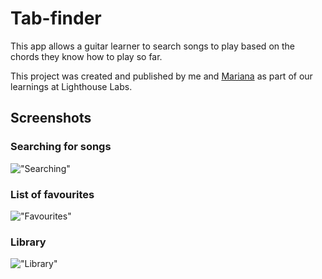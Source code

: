 # Tab-finder

This app allows a guitar learner to search songs to play based on the chords they know how to play so far.

This project was created and published by me and [Mariana](https://github.com/maridoh13) as part of our learnings at Lighthouse Labs.

## Screenshots

### Searching for songs

!["Searching"](https://github.com/shuchitama/tab-finder/blob/master/docs/search.gif?raw=true)

### List of favourites

!["Favourites"](https://github.com/shuchitama/tab-finder/blob/master/docs/favourites.png?raw=true)

### Library

!["Library"](https://github.com/shuchitama/tab-finder/blob/master/docs/library.png?raw=true)

